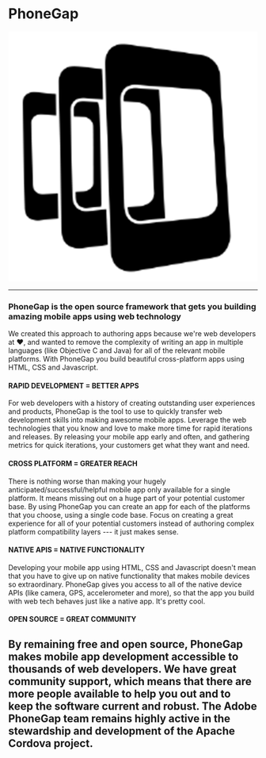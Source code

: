 # PhoneGap

![PhoneGap](PhoneGap.png)

---
### PhoneGap is the open source framework that gets you building amazing mobile apps using web technology

We created this approach to authoring apps because we're web developers at ❤, and wanted to remove the complexity of writing an app in multiple languages (like Objective C and Java) for all of the relevant mobile platforms. With PhoneGap you build beautiful cross-platform apps using HTML, CSS and Javascript.

#### RAPID DEVELOPMENT = BETTER APPS

For web developers with a history of creating outstanding user experiences and products, PhoneGap is the tool to use to quickly transfer web development skills into making awesome mobile apps. Leverage the web technologies that you know and love to make more time for rapid iterations and releases. By releasing your mobile app early and often, and gathering metrics for quick iterations, your customers get what they want and need.

#### CROSS PLATFORM = GREATER REACH

There is nothing worse than making your hugely anticipated/successful/helpful mobile app only available for a single platform. It means missing out on a huge part of your potential customer base. By using PhoneGap you can create an app for each of the platforms that you choose, using a single code base. Focus on creating a great experience for all of your potential customers instead of authoring complex platform compatibility layers --- it just makes sense.

#### NATIVE APIS = NATIVE FUNCTIONALITY

Developing your mobile app using HTML, CSS and Javascript doesn't mean that you have to give up on native functionality that makes mobile devices so extraordinary. PhoneGap gives you access to all of the native device APIs (like camera, GPS, accelerometer and more), so that the app you build with web tech behaves just like a native app. It's pretty cool.

#### OPEN SOURCE = GREAT COMMUNITY

By remaining free and open source, PhoneGap makes mobile app development accessible to thousands of web developers. We have great community support, which means that there are more people available to help you out and to keep the software current and robust. The Adobe PhoneGap team remains highly active in the stewardship and development of the Apache Cordova project.
---
